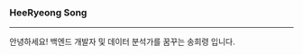 ### HeeRyeong Song
------------
안녕하세요! 백엔드 개발자 및 데이터 분석가를 꿈꾸는 송희령 입니다.

<!--
**yooatom2200/yooatom2200** is a ✨ _special_ ✨ repository because its `README.md` (this file) appears on your GitHub profile.

Here are some ideas to get you started:

- 🔭 I’m currently working on ...
- 🌱 I’m currently learning ...
- 👯 I’m looking to collaborate on ...
- 🤔 I’m looking for help with ...
- 💬 Ask me about ...
- 📫 How to reach me: ...
- 😄 Pronouns: ...
- ⚡ Fun fact: ...
-->
